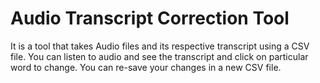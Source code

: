 # Audio Transcript Correction Tool

It is a tool that takes Audio files and its respective transcript using a CSV file. You can listen to audio and see the transcript and click on particular word to change. You can re-save your changes in a new CSV file.
